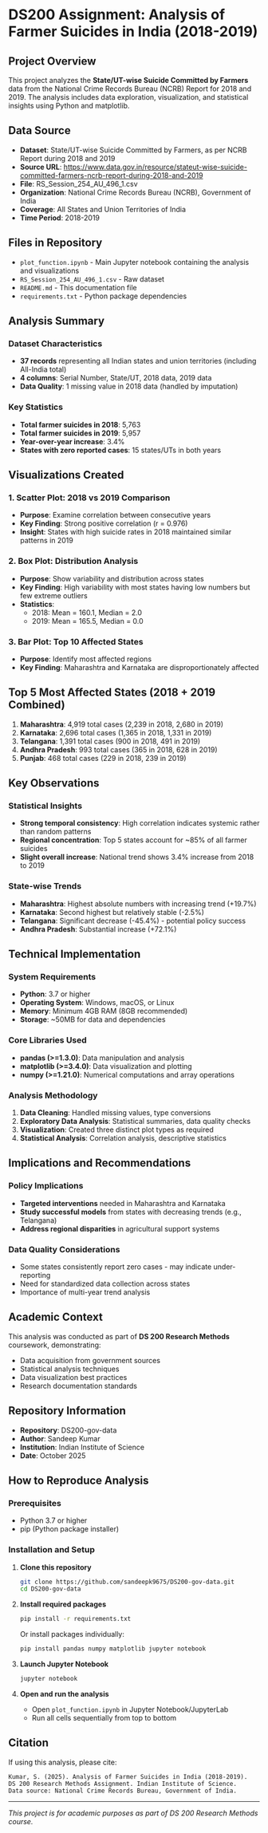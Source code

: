 # DS200 Assignment: Analysis of Farmer Suicides in India (2018-2019)

## Project Overview

This project analyzes the **State/UT-wise Suicide Committed by Farmers** data from the National Crime Records Bureau (NCRB) Report for 2018 and 2019. The analysis includes data exploration, visualization, and statistical insights using Python and matplotlib.

## Data Source

- **Dataset**: State/UT-wise Suicide Committed by Farmers, as per NCRB Report during 2018 and 2019
- **Source URL**: https://www.data.gov.in/resource/stateut-wise-suicide-committed-farmers-ncrb-report-during-2018-and-2019
- **File**: RS_Session_254_AU_496_1.csv
- **Organization**: National Crime Records Bureau (NCRB), Government of India
- **Coverage**: All States and Union Territories of India
- **Time Period**: 2018-2019

## Files in Repository

- `plot_function.ipynb` - Main Jupyter notebook containing the analysis and visualizations
- `RS_Session_254_AU_496_1.csv` - Raw dataset
- `README.md` - This documentation file
- `requirements.txt` - Python package dependencies

## Analysis Summary

### Dataset Characteristics
- **37 records** representing all Indian states and union territories (including All-India total)
- **4 columns**: Serial Number, State/UT, 2018 data, 2019 data
- **Data Quality**: 1 missing value in 2018 data (handled by imputation)

### Key Statistics
- **Total farmer suicides in 2018**: 5,763
- **Total farmer suicides in 2019**: 5,957
- **Year-over-year increase**: 3.4%
- **States with zero reported cases**: 15 states/UTs in both years

## Visualizations Created

### 1. Scatter Plot: 2018 vs 2019 Comparison
- **Purpose**: Examine correlation between consecutive years
- **Key Finding**: Strong positive correlation (r = 0.976)
- **Insight**: States with high suicide rates in 2018 maintained similar patterns in 2019

### 2. Box Plot: Distribution Analysis
- **Purpose**: Show variability and distribution across states
- **Key Finding**: High variability with most states having low numbers but few extreme outliers
- **Statistics**: 
  - 2018: Mean = 160.1, Median = 2.0
  - 2019: Mean = 165.5, Median = 0.0

### 3. Bar Plot: Top 10 Affected States
- **Purpose**: Identify most affected regions
- **Key Finding**: Maharashtra and Karnataka are disproportionately affected

## Top 5 Most Affected States (2018 + 2019 Combined)

1. **Maharashtra**: 4,919 total cases (2,239 in 2018, 2,680 in 2019)
2. **Karnataka**: 2,696 total cases (1,365 in 2018, 1,331 in 2019)  
3. **Telangana**: 1,391 total cases (900 in 2018, 491 in 2019)
4. **Andhra Pradesh**: 993 total cases (365 in 2018, 628 in 2019)
5. **Punjab**: 468 total cases (229 in 2018, 239 in 2019)

## Key Observations

### Statistical Insights
- **Strong temporal consistency**: High correlation indicates systemic rather than random patterns
- **Regional concentration**: Top 5 states account for ~85% of all farmer suicides
- **Slight overall increase**: National trend shows 3.4% increase from 2018 to 2019

### State-wise Trends
- **Maharashtra**: Highest absolute numbers with increasing trend (+19.7%)
- **Karnataka**: Second highest but relatively stable (-2.5%)
- **Telangana**: Significant decrease (-45.4%) - potential policy success
- **Andhra Pradesh**: Substantial increase (+72.1%)

## Technical Implementation

### System Requirements
- **Python**: 3.7 or higher
- **Operating System**: Windows, macOS, or Linux
- **Memory**: Minimum 4GB RAM (8GB recommended)
- **Storage**: ~50MB for data and dependencies

### Core Libraries Used
- **pandas (>=1.3.0)**: Data manipulation and analysis
- **matplotlib (>=3.4.0)**: Data visualization and plotting
- **numpy (>=1.21.0)**: Numerical computations and array operations

### Analysis Methodology
1. **Data Cleaning**: Handled missing values, type conversions
2. **Exploratory Data Analysis**: Statistical summaries, data quality checks
3. **Visualization**: Created three distinct plot types as required
4. **Statistical Analysis**: Correlation analysis, descriptive statistics

## Implications and Recommendations

### Policy Implications
- **Targeted interventions** needed in Maharashtra and Karnataka
- **Study successful models** from states with decreasing trends (e.g., Telangana)
- **Address regional disparities** in agricultural support systems

### Data Quality Considerations
- Some states consistently report zero cases - may indicate under-reporting
- Need for standardized data collection across states
- Importance of multi-year trend analysis

## Academic Context

This analysis was conducted as part of **DS 200 Research Methods** coursework, demonstrating:
- Data acquisition from government sources
- Statistical analysis techniques
- Data visualization best practices
- Research documentation standards

## Repository Information

- **Repository**: DS200-gov-data
- **Author**: Sandeep Kumar
- **Institution**: Indian Institute of Science
- **Date**: October 2025

## How to Reproduce Analysis

### Prerequisites
- Python 3.7 or higher
- pip (Python package installer)

### Installation and Setup

1. **Clone this repository**
   ```bash
   git clone https://github.com/sandeepk9675/DS200-gov-data.git
   cd DS200-gov-data
   ```

2. **Install required packages**
   ```bash
   pip install -r requirements.txt
   ```
   
   Or install packages individually:
   ```bash
   pip install pandas numpy matplotlib jupyter notebook
   ```

3. **Launch Jupyter Notebook**
   ```bash
   jupyter notebook
   ```

4. **Open and run the analysis**
   - Open `plot_function.ipynb` in Jupyter Notebook/JupyterLab
   - Run all cells sequentially from top to bottom

## Citation

If using this analysis, please cite:
```
Kumar, S. (2025). Analysis of Farmer Suicides in India (2018-2019). 
DS 200 Research Methods Assignment. Indian Institute of Science.
Data source: National Crime Records Bureau, Government of India.
```

---

*This project is for academic purposes as part of DS 200 Research Methods course.*